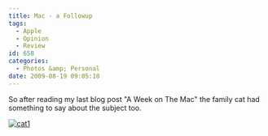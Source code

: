 ```yaml
---
title: Mac - a Followup
tags:
  - Apple
  - Opinion
  - Review
id: 658
categories:
  - Photos &amp; Personal
date: 2009-08-19 09:05:10
---
```


So after reading my last blog post "A Week on The Mac" the family cat had something to say about the subject too.

[![cat1](https://mikecann.co.uk/wp-content/uploads/2009/08/cat1.jpg "cat1")](https://mikecann.co.uk/wp-content/uploads/2009/08/cat1.jpg)